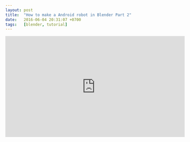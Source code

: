 ```yaml
---
layout: post
title:  "How to make a Android robot in Blender Part 2"
date:   2016-06-04 20:31:07 +0700
tags:   [blender, tutorial]
---
```


<iframe width="560" height="315" src="https://www.youtube.com/embed/awditZ0q9Tk" frameborder="0" allowfullscreen></iframe>
